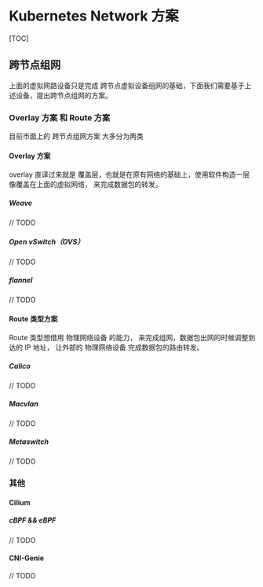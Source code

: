# Kubernetes Network 方案

[TOC]

## 跨节点组网

上面的虚拟网路设备只是完成 跨节点虚拟设备组网的基础，下面我们需要基于上述设备，提出跨节点组网的方案。

### Overlay 方案 和 Route 方案

目前市面上的 跨节点组网方案 大多分为两类

#### Overlay 方案

overlay 直译过来就是 覆盖层，也就是在原有网络的基础上，使用软件构造一层像覆盖在上面的虚拟网络， 来完成数据包的转发。

##### Weave

// TODO

##### Open vSwitch（OVS）

// TODO

##### flannel

// TODO

#### Route 类型方案

Route 类型想借用 物理网络设备 的能力， 来完成组网，数据包出网的时候调整到达的 IP 地址， 让外部的 物理网络设备 完成数据包的路由转发。

##### Calico

// TODO

##### Macvlan

// TODO

##### Metaswitch

// TODO

### 其他

#### Cilium

##### cBPF && eBPF

// TODO

#### CNI-Genie

// TODO

